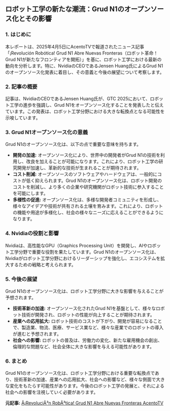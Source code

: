 ## ロボット工学の新たな潮流：Grud N1のオープンソース化とその影響

### 1. はじめに

本レポートは、2025年4月5日にAcentoTVで報道されたニュース記事「¡Revolución Robótica! Grud N1 Abre Nuevas Fronteras（ロボット革命！Grud N1が新たなフロンティアを開拓）」を基に、ロボット工学における最新の動向を分析します。特に、NvidiaのCEOであるJensen Huang氏によるGrud N1のオープンソース化発表に着目し、その意義と今後の展望について考察します。

### 2. 記事の概要

記事は、NvidiaのCEOであるJensen Huang氏が、GTC 2025において、ロボット工学の進歩を強調し、Grud N1をオープンソース化することを発表したと伝えています。この発表は、ロボット工学分野における大きな転換点となる可能性を示唆しています。

### 3. Grud N1オープンソース化の意義

Grud N1のオープンソース化は、以下の点で重要な意味を持ちます。

* **開発の加速:** オープンソース化により、世界中の開発者がGrud N1の技術を利用し、改良を加えることが可能になります。これにより、ロボット工学の研究開発が加速し、革新的な技術が生まれることが期待されます。
* **コスト削減:** オープンソースのソフトウェアやハードウェアは、一般的にコストが低く抑えられます。Grud N1のオープンソース化は、ロボット開発のコストを削減し、より多くの企業や研究機関がロボット技術に参入することを可能にします。
* **多様性の促進:** オープンソース化は、多様な開発者コミュニティを形成し、様々なアイデアや技術が共有される土壌を育みます。これにより、ロボットの機能や用途が多様化し、社会の様々なニーズに応えることができるようになります。

### 4. Nvidiaの役割と影響

Nvidiaは、高性能なGPU（Graphics Processing Unit）を開発し、AIやロボット工学分野で重要な役割を果たしています。Grud N1のオープンソース化は、Nvidiaがロボット工学分野におけるリーダーシップを強化し、エコシステムを拡大するための戦略と考えられます。

### 5. 今後の展望

Grud N1のオープンソース化は、ロボット工学分野に大きな影響を与えることが予想されます。

* **技術革新の加速:** オープンソース化されたGrud N1を基盤として、様々なロボット技術が開発され、ロボットの性能が向上することが期待されます。
* **産業への応用拡大:** ロボット技術のコストが下がり、開発が容易になることで、製造業、物流、医療、サービス業など、様々な産業でのロボットの導入が進むと予想されます。
* **社会への影響:** ロボットの普及は、労働力の変化、新たな雇用機会の創出、倫理的な問題など、社会全体に大きな影響を与える可能性があります。

### 6. まとめ

Grud N1のオープンソース化は、ロボット工学分野における重要な転換点であり、技術革新の加速、産業への応用拡大、社会への影響など、様々な側面で大きな変化をもたらす可能性があります。今後のロボット工学の発展と、それによる社会への影響を注視していく必要があります。



**元記事:** [Â¡RevoluciÃ³n RobÃ³tica! Grud N1 Abre Nuevas Fronteras AcentoTV](https://acentotv.acento.com.do/gikplus/revolucion-robotica-grud-n1-abre-nuevas-fronteras-32897.html)